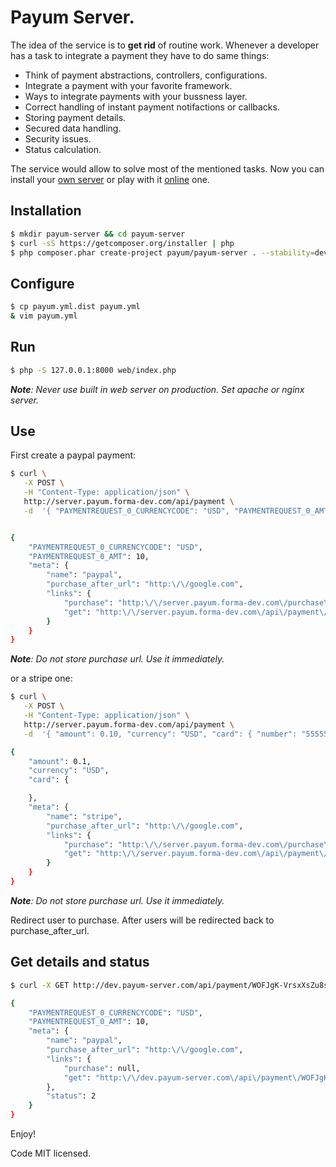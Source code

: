 # Payum Server.

The idea of the service is to **get rid** of routine work. Whenever a developer has a task to integrate a payment they have to do same things:

* Think of payment abstractions, controllers, configurations.
* Integrate a payment with your favorite framework.
* Ways to integrate payments with your bussness layer.
* Correct handling of instant payment notifactions or callbacks.
* Storing payment details.
* Secured data handling.
* Security issues.
* Status calculation.

The service would allow to solve most of the mentioned tasks. Now you can install your [own server](https://github.com/Payum/PayumServer) or play with it [online](http://server.payum.forma-dev.com) one.

## Installation

```bash
$ mkdir payum-server && cd payum-server
$ curl -sS https://getcomposer.org/installer | php
$ php composer.phar create-project payum/payum-server . --stability=dev
```

## Configure

```bash
$ cp payum.yml.dist payum.yml
& vim payum.yml
```

## Run

```bash
$ php -S 127.0.0.1:8000 web/index.php
```

_**Note**: Never use built in web server on production. Set apache or nginx server._

## Use

First create a paypal payment:

```bash
$ curl \
   -X POST \
   -H "Content-Type: application/json" \
   http://server.payum.forma-dev.com/api/payment \
   -d  '{ "PAYMENTREQUEST_0_CURRENCYCODE": "USD", "PAYMENTREQUEST_0_AMT": 10, "meta": { "name": "paypal", "purchase_after_url": "http://google.com" } }';


{
    "PAYMENTREQUEST_0_CURRENCYCODE": "USD",
    "PAYMENTREQUEST_0_AMT": 10,
    "meta": {
        "name": "paypal",
        "purchase_after_url": "http:\/\/google.com",
        "links": {
            "purchase": "http:\/\/server.payum.forma-dev.com\/purchase\/xTmxk99oBja6NYHpt4-pFsOjC9xo4nqmQILP9MJU8AQ?sensitive=W10%3D",
            "get": "http:\/\/server.payum.forma-dev.com\/api\/payment\/Z6vEaRNuNpPkpZFiNbQ-LyQyh24Bgp6pXqwvRg13vz0"
        }
    }
}
```

_**Note**: Do not store purchase url. Use it immediately._

or a stripe one:

```bash
$ curl \
   -X POST \
   -H "Content-Type: application/json" \
   http://server.payum.forma-dev.com/api/payment \
   -d  '{ "amount": 0.10, "currency": "USD", "card": { "number": "5555556778250000", "cvv": 123, "expiryMonth": 6, "expiryYear": 16, "firstName": "foo", "lastName": "bar" }, "meta": { "name": "stripe", "purchase_after_url": "http://google.com" } }'

{
    "amount": 0.1,
    "currency": "USD",
    "card": {

    },
    "meta": {
        "name": "stripe",
        "purchase_after_url": "http:\/\/google.com",
        "links": {
            "purchase": "http:\/\/server.payum.forma-dev.com\/purchase\/8Mny5xfWWJOUdS7XFgGX7xEFoVcTfDMlqm4Ud_5Jkzo?sensitive=eyJjYXJkIjp7Im51bWJlciI6IjU1NTU1NTY3NzgyNTAwMDAiLCJjdnYiOjEyMywiZXhwaXJ5TW9udGgiOjYsImV4cGlyeVllYXIiOjE2LCJmaXJzdE5hbWUiOiJmb28iLCJsYXN0TmFtZSI6ImJhciJ9fQ%3D%3D",
            "get": "http:\/\/server.payum.forma-dev.com\/api\/payment\/gntU9dFlz7oWj0hBdu6U_sAS9RJaI4a80-QA2Tp83OM"
        }
    }
}
```

_**Note**: Do not store purchase url. Use it immediately._

Redirect user to purchase. After users will be redirected back to purchase_after_url.

## Get details and status

```bash
$ curl -X GET http://dev.payum-server.com/api/payment/WOFJgK-VrsxXsZu8sMHP0NsSridaWz-aiLO99XJxVlk

{
    "PAYMENTREQUEST_0_CURRENCYCODE": "USD",
    "PAYMENTREQUEST_0_AMT": 10,
    "meta": {
        "name": "paypal",
        "purchase_after_url": "http:\/\/google.com",
        "links": {
            "purchase": null,
            "get": "http:\/\/dev.payum-server.com\/api\/payment\/WOFJgK-VrsxXsZu8sMHP0NsSridaWz-aiLO99XJxVlk"
        },
        "status": 2
    }
}
```

Enjoy!

Code MIT licensed.
